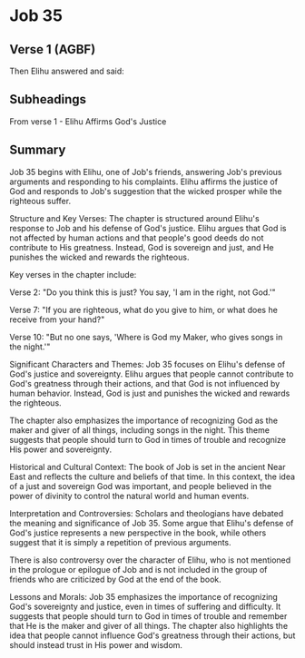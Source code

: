 # Job 35

## Verse 1 (AGBF)

Then Elihu answered and said:

## Subheadings

From verse 1 - Elihu Affirms God's Justice

## Summary

Job 35 begins with Elihu, one of Job's friends, answering Job's previous arguments and responding to his complaints. Elihu affirms the justice of God and responds to Job's suggestion that the wicked prosper while the righteous suffer.

Structure and Key Verses:
The chapter is structured around Elihu's response to Job and his defense of God's justice. Elihu argues that God is not affected by human actions and that people's good deeds do not contribute to His greatness. Instead, God is sovereign and just, and He punishes the wicked and rewards the righteous.

Key verses in the chapter include:

Verse 2: "Do you think this is just? You say, 'I am in the right, not God.'"

Verse 7: "If you are righteous, what do you give to him, or what does he receive from your hand?"

Verse 10: "But no one says, 'Where is God my Maker, who gives songs in the night.'"

Significant Characters and Themes:
Job 35 focuses on Elihu's defense of God's justice and sovereignty. Elihu argues that people cannot contribute to God's greatness through their actions, and that God is not influenced by human behavior. Instead, God is just and punishes the wicked and rewards the righteous.

The chapter also emphasizes the importance of recognizing God as the maker and giver of all things, including songs in the night. This theme suggests that people should turn to God in times of trouble and recognize His power and sovereignty.

Historical and Cultural Context:
The book of Job is set in the ancient Near East and reflects the culture and beliefs of that time. In this context, the idea of a just and sovereign God was important, and people believed in the power of divinity to control the natural world and human events.

Interpretation and Controversies:
Scholars and theologians have debated the meaning and significance of Job 35. Some argue that Elihu's defense of God's justice represents a new perspective in the book, while others suggest that it is simply a repetition of previous arguments.

There is also controversy over the character of Elihu, who is not mentioned in the prologue or epilogue of Job and is not included in the group of friends who are criticized by God at the end of the book.

Lessons and Morals:
Job 35 emphasizes the importance of recognizing God's sovereignty and justice, even in times of suffering and difficulty. It suggests that people should turn to God in times of trouble and remember that He is the maker and giver of all things. The chapter also highlights the idea that people cannot influence God's greatness through their actions, but should instead trust in His power and wisdom.